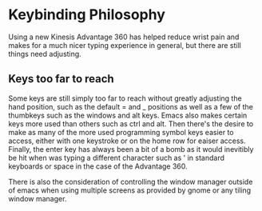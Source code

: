 # Keybinding Philosophy

Using a new Kinesis Advantage 360 has helped reduce wrist pain and
makes for a much nicer typing experience in general, but there are
still things need adjusting.

## Keys too far to reach
Some keys are still simply too far to reach without greatly adjusting
the hand position, such as the default = and _ positions as well as a
few of the thumbkeys such as the windows and alt keys. Emacs also
makes certain keys more used than others such as ctrl and alt. Then
there's the desire to make as many of the more used programming symbol
keys easier to access, either with one keystroke or on the home row
for eaiser access. Finally, the enter key has always been a bit of a
bomb as it would inevitibly be hit when was typing a different
character such as ' in standard keyboards or space in the case of the
Advantage 360.

There is also the consideration of controlling the window manager
outside of emacs when using multiple screens as provided by gnome or
any tiling window manager.

